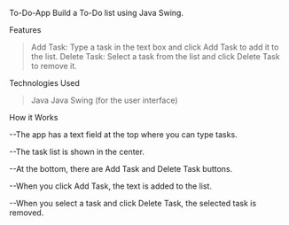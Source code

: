 To-Do-App
Build a To-Do list using Java Swing.

Features
>Add Task: Type a task in the text box and click Add Task to add it to the list.
>Delete Task: Select a task from the list and click Delete Task to remove it.

Technologies Used
>Java
>Java Swing (for the user interface)

How it Works

--The app has a text field at the top where you can type tasks.

--The task list is shown in the center.

--At the bottom, there are Add Task and Delete Task buttons.

--When you click Add Task, the text is added to the list.

--When you select a task and click Delete Task, the selected task is removed.

